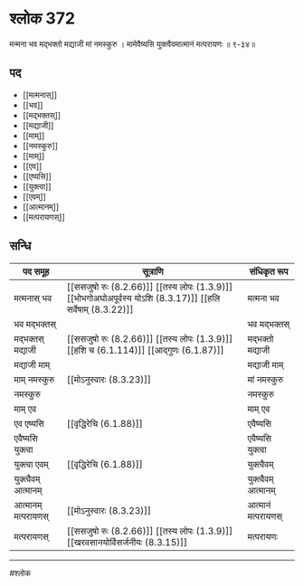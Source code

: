 # श्लोक 372

मन्मना भव मद्भक्तो मद्याजी मां नमस्कुरु ।
मामेवैष्यसि युक्त्वैवमात्मानं मत्परायणः ॥ ९-३४॥


## पद 

- [[मत्मनास्]]
- [[भव]]
- [[मद्भक्तस्]]
- [[मद्याजी]]
- [[माम्]]
- [[नमस्कुरु]]
- [[माम्]]
- [[एव]]
- [[एष्यसि]]
- [[युक्त्वा]]
- [[एवम्]]
- [[आत्मानम्]]
- [[मत्परायणस्]]

## सन्धि

| पद समूह | सूत्राणि | संधिकृत रूप |
| ----- | ----- | ----- |
| मत्मनास् भव |  [[ससजुषो रुः (8.2.66)]] [[तस्य लोपः (1.3.9)]] [[भोभगोअघोअपूर्वस्य योऽशि (8.3.17)]] [[हलि सर्वेषाम् (8.3.22)]] | मत्मना भव |
| भव मद्भक्तस् |  | भव मद्भक्तस् |
| मद्भक्तस् मद्याजी |  [[ससजुषो रुः (8.2.66)]] [[तस्य लोपः (1.3.9)]] [[हशि च (6.1.114)]] [[आद्गुणः (6.1.87)]] | मद्भक्तो मद्याजी |
| मद्याजी माम् |  | मद्याजी माम् |
| माम् नमस्कुरु |  [[मोऽनुस्वारः (8.3.23)]] | मां नमस्कुरु |
| नमस्कुरु |  | नमस्कुरु |
| माम् एव |  | माम् एव |
| एव एष्यसि |  [[वृद्धिरेचि (6.1.88)]] | एवैष्यसि |
| एवैष्यसि युक्त्वा |  | एवैष्यसि युक्त्वा |
| युक्त्वा एवम् |  [[वृद्धिरेचि (6.1.88)]] | युक्त्वैवम् |
| युक्त्वैवम् आत्मानम् |  | युक्त्वैवम् आत्मानम् |
| आत्मानम् मत्परायणस् |  [[मोऽनुस्वारः (8.3.23)]] | आत्मानं मत्परायणस् |
| मत्परायणस् |  [[ससजुषो रुः (8.2.66)]] [[तस्य लोपः (1.3.9)]] [[खरवसानयोर्विसर्जनीयः (8.3.15)]] | मत्परायणः |


---

#श्लोक
